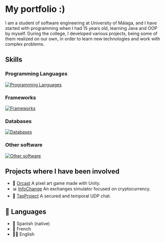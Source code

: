 # My portfolio :)
I am a student of software engineering at University of Málaga, and I have started with programming when I had 15 years old, learning Java and OOP by myself. During the college, I developed various projects, being some of them realized on our own, in order to learn new technologies and work with complex problems.

## Skills

### Programming Languages
[![Programming Languages](https://skillicons.dev/icons?i=java,js,html,css,c,cpp,cs,python,php,dart,haskell,r)](https://skillicons.dev)

### Frameworks
[![Frameworks](https://skillicons.dev/icons?i=react,express,spring,flutter,dotnet,bootstrap)](https://skillicons.dev)

### Databases
[![Databases](https://skillicons.dev/icons?i=mysql,postgresql,sqlite)](https://skillicons.dev)

### Other software
[![Other software](https://skillicons.dev/icons?i=nodejs,maven,vscode,idea)](https://skillicons.dev)


## Projects where I have been involved
- 🦫 [Orcast](https://www.yellowbeavers.com) A pixel art game made with Unity.
- 📊 [InfoChange](https://infochange.me) An exchanges simulator focused on cryptocurrency.
- 📨 [TapProject](https://github.com/AFND-Industries/tapProject) A secured and temporal UDP chat.

## 📍 Languages
- 🥘 Spanish (native)
- 🥐 French
- 💂🏼 English

